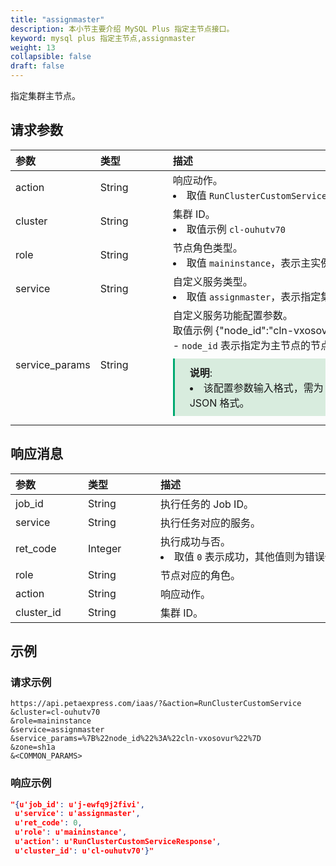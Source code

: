```yaml
---
title: "assignmaster"
description: 本小节主要介绍 MySQL Plus 指定主节点接口。 
keyword: mysql plus 指定主节点,assignmaster
weight: 13
collapsible: false
draft: false
---
```


指定集群主节点。

## 请求参数

|<span style="display:inline-block;width:100px">参数</span> |<span style="display:inline-block;width:100px">类型</span>|<span style="display:inline-block;width:380px">描述</span>|<span style="display:inline-block;width:100px">是否必选</span>|
| :--- | :--- | :--- | :--- |
| action        | String | 响应动作。<li>取值 `RunClusterCustomService`  | Yes      |
| cluster        | String | 集群 ID。<li>取值示例 `cl-ouhutv70`  | Yes      |
| role           | String | 节点角色类型。 <li>取值 `maininstance`，表示主实例节点角色类型。 | Yes      |
| service        | String | 自定义服务类型。<li>取值 `assignmaster`，表示指定集群主节点服务。 | Yes      |
| service_params | String | 自定义服务功能配置参数。<br> 取值示例 {"node_id":"cln-vxosovur"} <br>- `node_id` 表示指定为主节点的节点 ID。<span style="display: block; background-color: #D8ECDE; padding: 10px 24px; margin: 10px 0; border-left: 3px solid #00a971;"><b>说明</b>: <li>该配置参数输入格式，需为 URL 编码 JSON 格式。</li></span>  | Yes |

## 响应消息

|<span style="display:inline-block;width:100px">参数</span> |<span style="display:inline-block;width:100px">类型</span>|<span style="display:inline-block;width:380px">描述</span>|
| :--- | :--- | :--- |
| job_id     | String  | 执行任务的 Job ID。                        |
| service    | String  | 执行任务对应的服务。                           |
| ret_code   | Integer | 执行成功与否。<li>取值 `0` 表示成功，其他值则为错误代码。 |
| role       | String  | 节点对应的角色。                               |
| action     | String  | 响应动作。                                     |
| cluster_id | String  | 集群 ID。                                      |

## 示例

### 请求示例

```url
https://api.petaexpress.com/iaas/?&action=RunClusterCustomService
&cluster=cl-ouhutv70
&role=maininstance
&service=assignmaster
&service_params=%7B%22node_id%22%3A%22cln-vxosovur%22%7D
&zone=sh1a
&<COMMON_PARAMS>
```

### 响应示例

```json
"{u'job_id': u'j-ewfq9j2fivi',
 u'service': u'assignmaster', 
 u'ret_code': 0,
 u'role': u'maininstance',
 u'action': u'RunClusterCustomServiceResponse',
 u'cluster_id': u'cl-ouhutv70'}"
```
